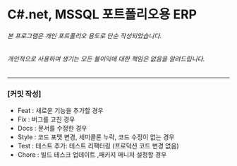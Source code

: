 # C#.net, MSSQL 포트폴리오용 ERP

###### 본 프로그램은 개인 포트폴리오 용도로 단순 작성되었습니다.
###### 개인적으로 사용하여 생기는 모든 불이익에 대한 책임은 없음을 알려드립니다.

<hr>

### [커밋 작성]
 - Feat : 새로운 기능을 추가할 경우
 - Fix : 버그를 고친 경우
 - Docs : 문서를 수정한 경우
 - Style : 코드 포맷 변경, 세미콜론 누락, 코드 수정이 없는 경우
 - Test : 테스트 추가: 테스트 리팩터링 (프로덕션 코드 변경 없음)
 - Chore : 빌드 테스크 업데이트 ,패키지 매니저 설정할 경우
